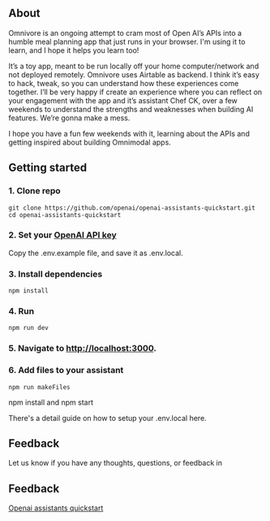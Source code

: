 ## About

Omnivore is an ongoing attempt to cram most of Open AI’s APIs into a humble meal planning app that just runs in your browser. I'm using it to learn, and I hope it helps you learn too!

It’s a toy app, meant to be run locally off your home computer/network and not deployed remotely. Omnivore uses Airtable as backend. I think it’s easy to hack, tweak, so you can understand how these experiences come together. I’ll be very happy if create an experience where you can reflect on your engagement with the app and it’s assistant Chef CK, over a few weekends to understand the strengths and weaknesses when building AI features. We’re gonna make a mess.

I hope you have a fun few weekends with it, learning about the APIs and getting inspired about building Omnimodal apps.

## Getting started

### 1. Clone repo

```shell
git clone https://github.com/openai/openai-assistants-quickstart.git
cd openai-assistants-quickstart
```

### 2. Set your [OpenAI API key](https://platform.openai.com/api-keys)

Copy the .env.example file, and save it as .env.local.

### 3. Install dependencies

```shell
npm install
```

### 4. Run

```shell
npm run dev
```

### 5. Navigate to [http://localhost:3000](http://localhost:3000).

### 6. Add files to your assistant

```shell
npm run makeFiles
```

npm install and npm start

There's a detail guide on how to setup your .env.local here.

## Feedback

Let us know if you have any thoughts, questions, or feedback in

## Feedback

[Openai assistants quickstart](https://github.com/openai/openai-assistants-quickstart)
